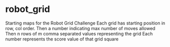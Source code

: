 # robot_grid
Starting maps for the Robot Grid Challenge
Each grid has starting position in row, col order.
Then a number indicating max number of moves allowed
Then n rows of m comma separated values representing the grid
Each number represents the score value of that grid square
